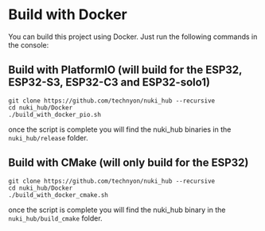 # Build with Docker

You can build this project using Docker. Just run the following commands in the console:

## Build with PlatformIO (will build for the ESP32, ESP32-S3, ESP32-C3 and ESP32-solo1)
```console
git clone https://github.com/technyon/nuki_hub --recursive
cd nuki_hub/Docker
./build_with_docker_pio.sh
```

once the script is complete you will find the nuki_hub binaries in the `nuki_hub/release` folder.

## Build with CMake (will only build for the ESP32)
```console
git clone https://github.com/technyon/nuki_hub --recursive
cd nuki_hub/Docker
./build_with_docker_cmake.sh
```

once the script is complete you will find the nuki_hub binary in the `nuki_hub/build_cmake` folder.
